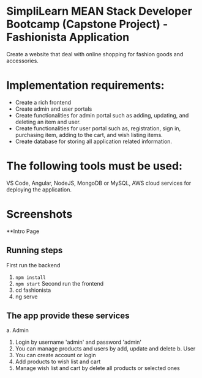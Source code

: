 # SimpliLearn MEAN Stack Developer Bootcamp (Capstone Project) - Fashionista Application
Create a website that deal with online shopping for fashion goods and accessories.  

# Implementation requirements:
* Create a rich frontend
* Create admin and user portals
* Create functionalities for admin portal such as adding, updating, and deleting an item and user.
* Create functionalities for user portal such as, registration, sign in, purchasing item, adding to the cart, and wish listing items.
* Create database for storing all application related information.
 
# The following tools must be used:
VS Code, Angular, NodeJS, MongoDB or MySQL, AWS cloud services for deploying the application.

# Screenshots 
**Intro Page


## Running steps 
First run the backend
1. `npm install`
2. `npm start`
Second run the frontend
1. cd fashionista
2. ng serve

## The app provide these services
a. Admin
1. Login by username 'admin' and password 'admin'
2. You can manage products and users by add, update and delete
b. User
1. You can create account or login
2. Add products to wish list and cart 
3. Manage wish list and cart by delete all products or selected ones
